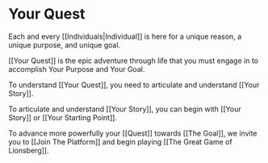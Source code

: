 # Your Quest
Each and every [[Individuals|Individual]] is here for a unique reason, a unique purpose, and unique goal. 

[[Your Quest]] is the epic adventure through life that you must engage in to accomplish Your Purpose and Your Goal.  

To understand [[Your Quest]], you need to articulate and understand [[Your Story]]. 

To articulate and understand [[Your Story]], you can begin with [[Your Story]] or [[Your Starting Point]].  

To advance more powerfully your [[Quest]] towards [[The Goal]], we invite you to [[Join The Platform]] and begin playing [[The Great Game of Lionsberg]]. 
